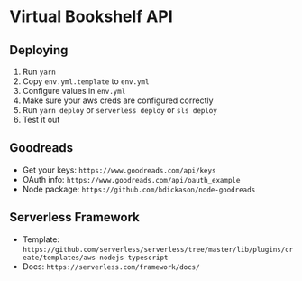 # Virtual Bookshelf API

## Deploying

1. Run `yarn`
1. Copy `env.yml.template` to `env.yml`
1. Configure values in `env.yml`
1. Make sure your aws creds are configured correctly
1. Run `yarn deploy` or `serverless deploy` or `sls deploy`
1. Test it out

## Goodreads

- Get your keys: `https://www.goodreads.com/api/keys`
- OAuth info: `https://www.goodreads.com/api/oauth_example`
- Node package: `https://github.com/bdickason/node-goodreads`

## Serverless Framework

- Template: `https://github.com/serverless/serverless/tree/master/lib/plugins/create/templates/aws-nodejs-typescript`
- Docs: `https://serverless.com/framework/docs/`

